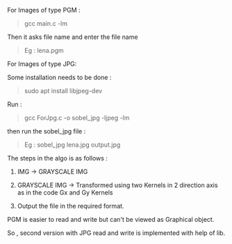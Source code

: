 For Images of type PGM :

> gcc main.c -lm

Then it asks file name and enter the file name 

> Eg : lena.pgm

For Images of type JPG: 

Some installation needs to be done :

> sudo apt install libjpeg-dev

Run :
 
> gcc ForJpg.c -o sobel_jpg -ljpeg -lm

then run the sobel_jpg file : 

> Eg : sobel_jpg lena.jpg output.jpg

The steps in the algo is as follows :

1. IMG -> GRAYSCALE IMG

2. GRAYSCALE IMG -> Transformed using two Kernels in 2 direction axis as in the code Gx and Gy Kernels

3. Output the file in the required format. 

PGM is easier to read and write but can't be viewed as Graphical object.

So , second version with JPG read and write is implemented with help of lib. 
